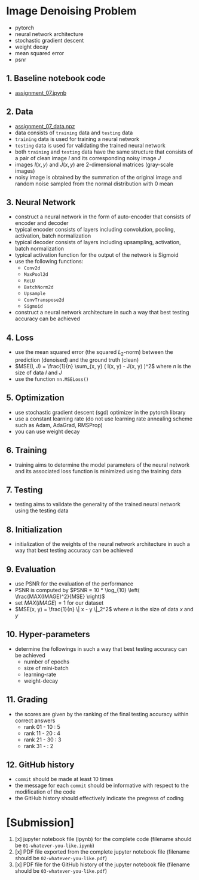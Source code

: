 # Image Denoising Problem

- pytorch
- neural network architecture
- stochastic gradient descent
- weight decay
- mean squared error
- psnr

## 1. Baseline notebook code

- [assignment_07.ipynb](https://gitlab.com/cau-class/neural-network/2022-2/assignment/-/blob/master/07/assignment_07.ipynb)

## 2. Data

- [assignment_07_data.npz](https://gitlab.com/cau-class/neural-network/2022-2/assignment/-/blob/master/07/assignment_07_data.npz)
- data consists of `training` data and `testing` data
- `training` data is used for training a neural network
- `testing` data is used for validating the trained neural network
- both `training` and `testing` data have the same structure that consists of a pair of clean image $`I`$ and its corresponding noisy image $`J`$
- images $`I(x, y)`$ and $`J(x, y)`$ are 2-dimensional matrices (gray-scale images)
- noisy image is obtained by the summation of the original image and random noise sampled from the normal distribution with 0 mean

## 3. Neural Network

- construct a neural network in the form of auto-encoder that consists of encoder and decoder
- typical encoder consists of layers including convolution, pooling, activation, batch normalization
- typical decoder consists of layers including upsampling, activation, batch normalization
- typical activation function for the output of the network is Sigmoid
- use the following functions:
  - `Conv2d`
  - `MaxPool2d`
  - `ReLU`
  - `BatchNorm2d`
  - `Upsample`
  - `ConvTranspose2d`
  - `Sigmoid`
- construct a neural network architecture in such a way that best testing accuracy can be achieved

## 4. Loss

- use the mean squared error (the squared $`L_2`$-norm) between the prediction (denoised) and the ground truth (clean)
- $`MSE(I, J) = \frac{1}{n} \sum_{x, y} ( I(x, y) - J(x, y) )^2`$ where $`n`$ is the size of data $`I`$ and $`J`$
- use the function `nn.MSELoss()`

## 5. Optimization

- use stochastic gradient descent (sgd) optimizer in the pytorch library
- use a constant learning rate (do not use learning rate annealing scheme such as Adam, AdaGrad, RMSProp)
- you can use weight decay

## 6. Training

- training aims to determine the model parameters of the neural network and its associated loss function is minimized using the training data

## 7. Testing

- testing aims to validate the generality of the trained neural network using the testing data

## 8. Initialization

- initialization of the weights of the neural network architecture in such a way that best testing accuracy can be achieved 

## 9. Evaluation

- use PSNR for the evaluation of the performance
- PSNR is computed by $`PSNR = 10 * \log_{10} \left( \frac{MAX(IMAGE)^2}{MSE} \right)`$
- set $`MAX(IMAGE) = 1`$ for our dataset
- $`MSE(x, y) = \frac{1}{n} \| x - y \|_2^2`$ where $`n`$ is the size of data $`x`$ and $`y`$
 
## 10. Hyper-parameters

- determine the followings in such a way that best testing accuracy can be achieved
  - number of epochs
  - size of mini-batch
  - learning-rate
  - weight-decay

## 11. Grading

- the scores are given by the ranking of the final testing accuracy within correct answers
  - rank 01 - 10 : 5
  - rank 11 - 20 : 4
  - rank 21 - 30 : 3
  - rank 31 -  : 2

## 12. GitHub history

- `commit` should be made at least 10 times
- the message for each `commit` should be informative with respect to the modification of the code
- the GitHub history should effectively indicate the pregress of coding

# [Submission]

1. [x] jupyter notebook file (ipynb) for the complete code (filename should be `01-whatever-you-like.ipynb`)
2. [x] PDF file exported from the complete jupyter notebook file (filename should be `02-whatever-you-like.pdf`)
3. [x] PDF file for the GitHub history of the jupyter notebook file (filename should be `03-whatever-you-like.pdf`)
